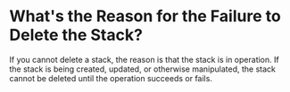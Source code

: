 # What's the Reason for the Failure to Delete the Stack?<a name="EN-US_TOPIC_0101863535"></a>

If you cannot delete a stack, the reason is that the stack is in operation. If the stack is being created, updated, or otherwise manipulated, the stack cannot be deleted until the operation succeeds or fails.

